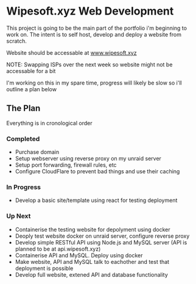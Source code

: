 # Wipesoft.xyz Web Development

This project is going to be the main part of the portfolio i'm beginning to work on.
The intent is to self host, develop and deploy a website from scratch.


Website should be accessable at www.wipesoft.xyz

NOTE: Swapping ISPs over the next week so website might not be accessable for a bit

I'm working on this in my spare time, progress will likely be slow so i'll outline a plan below


## The Plan

Everything is in cronological order

### Completed

* Purchase domain
* Setup webserver using reverse proxy on my unraid server
* Setup port forwarding, firewall rules, etc
* Configure CloudFlare to prevent bad things and use their caching

### In Progress
* Develop a basic site/template using react for testing deployment

### Up Next
* Containerise the testing website for depolyment using docker
* Deoply test website docker on unraid server, configure reverse proxy
* Develop simple RESTful API using Node.js and MySQL server (API is planned to be at api.wipesoft.xyz)
* Containerise API and MySQL. Deploy using docker
* Make website, API and MySQL talk to eachother and test that deployment is possible
* Develop full website, extened API and database functionality
